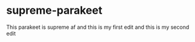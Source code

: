 # supreme-parakeet
This parakeet is supreme af
and this is my first edit
and this is my second edit
